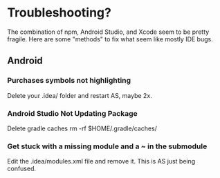 # Troubleshooting?
The combination of npm, Android Studio, and Xcode seem to be pretty fragile. Here are some "methods" to fix what seem like mostly IDE bugs.

## Android

### Purchases symbols not highlighting
Delete your .idea/ folder and restart AS, maybe 2x.

### Android Studio Not Updating Package
Delete gradle caches
rm -rf $HOME/.gradle/caches/

### Get stuck with a missing module and a ~ in the submodule
Edit the .idea/modules.xml file and remove it. This is AS just being confused.
